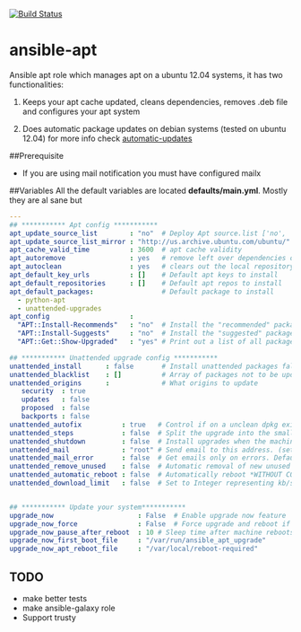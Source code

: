 [![Build Status](https://travis-ci.org/yetu/ansible-apt.svg?branch=master)](https://travis-ci.org/yetu/ansible-apt)

ansible-apt
==================

Ansible apt role which manages apt on a ubuntu 12.04 systems, it has two functionalities:

1. Keeps your apt cache updated, cleans dependencies, removes .deb file and configures your apt system

2. Does automatic package updates on debian systems (tested on ubuntu 12.04) for more info check [automatic-updates](https://help.ubuntu.com/12.04/serverguide/automatic-updates.html)


##Prerequisite
* If you are using mail notification you must have configured mailx


##Variables
  All the default variables are located **defaults/main.yml**. Mostly they are al sane but

```yaml
---
## *********** Apt config ***********
apt_update_source_list        : "no"  # Deploy Apt source.list ['no', 'copy', 'template']
apt_update_source_list_mirror : "http://us.archive.ubuntu.com/ubuntu/" # apt mirror only works with apt_update_source_list='template'
apt_cache_valid_time          : 3600  # apt cache validity
apt_autoremove                : yes   # remove left over dependencies of packages no longer have
apt_autoclean                 : yes   # clears out the local repository of retrieved package files
apt_default_key_urls          : []    # Default apt keys to install
apt_default_repositories      : []    # Default apt repos to install
apt_default_packages:                 # Default package to install
  - python-apt
  - unattended-upgrades
apt_config                    :
  "APT::Install-Recommends"   : "no"  # Install the "recommended" packages recommanded 'no'
  "APT::Install-Suggests"     : "no"  # Install the "suggested" packages recommanded 'no'
  "APT::Get::Show-Upgraded"   : "yes" # Print out a list of all packages that are to be upgraded

## *********** Unattended upgrade config ***********
unattended_install      : false       # Install unattended packages false or true (default not to install)
unattended_blacklist    : []          # Array of packages not to be updated (set [ ] for empty list or [ "vim", "libc6" ])
unattended_origins      :             # What origins to update
   security  : true
   updates   : false
   proposed  : false
   backports : false
unattended_autofix          : true   # Control if on a unclean dpkg exit will automatically run dpkg --force-confold --configure -a
unattended_steps            : false  # Split the upgrade into the smallest possible chunks
unattended_shutdown         : false  # Install upgrades when the machine is shuting down instead of doing it in the background
unattended_mail             : "root" # Send email to this address. (set false to disable emails)
unattended_mail_error       : false  # Get emails only on errors. Default is to always send a mail if unattended_mail is set
unattended_remove_unused    : false  # Automatic removal of new unused dependencies after the upgrade
unattended_automatic_reboot : false  # Automatically reboot *WITHOUT CONFIRMATION* if packages require that
unattended_download_limit   : false  # Set to Integer representing kb/sec limit else false


## *********** Update your system***********
upgrade_now                     : False  # Enable upgrade now feature
upgrade_now_force               : False  # Force upgrade and reboot if needed all checks will be ignored
upgrade_now_pause_after_reboot  : 10 # Sleep time after machine reboots
upgrade_now_first_boot_file     : "/var/run/ansible_apt_upgrade"
upgrade_now_apt_reboot_file     : "/var/local/reboot-required"
```

## TODO
- make better tests
- make ansible-galaxy role
- Support trusty
